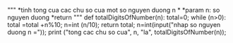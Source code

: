 """
 *tinh tong cua cac chu so cua mot so nguyen duong n 
 *
 *param n: so nguyen duong
 *return
"""
def totalDigitsOfNumber(n):
    total=0;
    while (n>0):
        total =total +n%10;
        n=int (n/10);
    return total;
n=int(input("nhap so nguyen duong n ="));
print ("tong cac chu so cua", n, "la", totalDigitsOfNumber(n));

